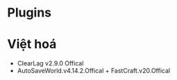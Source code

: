 # Plugins
# Việt hoá
   + ClearLag v2.9.0 Offical
   + AutoSaveWorld.v4.14.2.Offical
	+ FastCraft.v20.Offical
